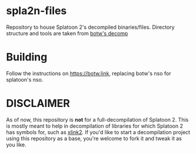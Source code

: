 # spla2n-files

Repository to house Splatoon 2's decompiled binaries/files. Directory structure and tools are taken from [botw's decomp](https://github.com/zeldaret/botw)

# Building

Follow the instructions on https://botw.link, replacing botw's nso for splatoon's nso.

# DISCLAIMER
As of now, this repository is **not** for a full-decompilation of Splatoon 2. This is mostly meant to help in decompilation of libraries for which Splatoon 2 has symbols for, such as [xlink2](https://github.com/Nitr4m12/xlink2). If you'd like to start a decompilation project using this repository as a base, you're welcome to fork it and tweak it as you like.
